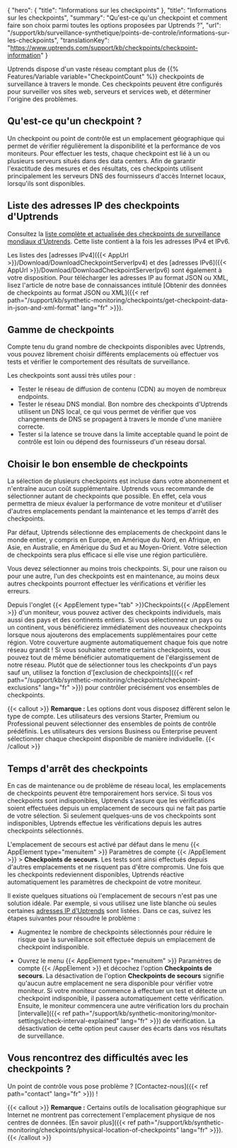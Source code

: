 {
"hero": {
"title": "Informations sur les checkpoints"
},
"title": "Informations sur les checkpoints",
"summary": "Qu'est-ce qu'un checkpoint et comment faire son choix parmi toutes les options proposées par Uptrends ?",
"url": "/support/kb/surveillance-synthetique/points-de-controle/informations-sur-les-checkpoints",
"translationKey": "https://www.uptrends.com/support/kb/checkpoints/checkpoint-information"
}

Uptrends dispose d'un vaste réseau comptant plus de {{% Features/Variable variable="CheckpointCount" %}} checkpoints de surveillance à travers le monde. Ces checkpoints peuvent être configurés pour surveiller vos sites web, serveurs et services web, et déterminer l'origine des problèmes.

## Qu'est-ce qu'un checkpoint ?

Un checkpoint ou point de contrôle est un emplacement géographique qui permet de vérifier régulièrement la disponibilité et la performance de vos moniteurs. Pour effectuer les tests, chaque checkpoint est lié à un ou plusieurs serveurs situés dans des data centers. Afin de garantir l'exactitude des mesures et des résultats, ces checkpoints utilisent principalement les serveurs DNS des fournisseurs d'accès Internet locaux, lorsqu'ils sont disponibles.

## Liste des adresses IP des checkpoints d'Uptrends

Consultez la [liste complète et actualisée des checkpoints de surveillance mondiaux d'Uptrends](/checkpoints). Cette liste contient à la fois les adresses IPv4 et IPv6.

Les listes des [adresses IPv4]({{< AppUrl >}}/Download/DownloadCheckpointServerIpv4) et des [adresses IPv6]({{< AppUrl >}}/Download/DownloadCheckpointServerIpv6) sont également à votre disposition. Pour télécharger les adresses IP au format JSON ou XML, lisez l'article de notre base de connaissances intitulé [Obtenir des données de checkpoints au format JSON ou XML]({{< ref path="/support/kb/synthetic-monitoring/checkpoints/get-checkpoint-data-in-json-and-xml-format" lang="fr" >}}).

## Gamme de checkpoints

Compte tenu du grand nombre de checkpoints disponibles avec Uptrends, vous pouvez librement choisir différents emplacements où effectuer vos tests et vérifier le comportement des résultats de surveillance.

Les checkpoints sont aussi très utiles pour :

- Tester le réseau de diffusion de contenu (CDN) au moyen de nombreux endpoints.
- Tester le réseau DNS mondial. Bon nombre des checkpoints d'Uptrends utilisent un DNS local, ce qui vous permet de vérifier que vos changements de DNS se propagent à travers le monde d'une manière correcte.
- Tester si la latence se trouve dans la limite acceptable quand le point de contrôle est loin ou dépend des fournisseurs d'un réseau dorsal.

## Choisir le bon ensemble de checkpoints

La sélection de plusieurs checkpoints est incluse dans votre abonnement et n'entraîne aucun coût supplémentaire. Uptrends vous recommande de sélectionner autant de checkpoints que possible. En effet, cela vous permettra de mieux évaluer la performance de votre moniteur et d'utiliser d'autres emplacements pendant la maintenance et les temps d'arrêt des checkpoints.

Par défaut, Uptrends sélectionne des emplacements de checkpoint dans le monde entier, y compris en Europe, en Amérique du Nord, en Afrique, en Asie, en Australie, en Amérique du Sud et au Moyen-Orient. Votre sélection de checkpoints sera plus efficace si elle vise une région particulière.

Vous devez sélectionner au moins trois checkpoints. Si, pour une raison ou pour une autre, l'un des checkpoints est en maintenance, au moins deux autres checkpoints pourront effectuer les vérifications et vérifier les erreurs.

Depuis l'onglet {{< AppElement type="tab" >}}Checkpoints{{< /AppElement >}} d'un moniteur, vous pouvez activer des checkpoints individuels, mais aussi des pays et des continents entiers. Si vous sélectionnez un pays ou un continent, vous bénéficierez immédiatement des nouveaux checkpoints lorsque nous ajouterons des emplacements supplémentaires pour cette région. Votre couverture augmente automatiquement chaque fois que notre réseau grandit ! Si vous souhaitez omettre certains checkpoints, vous pouvez tout de même bénéficier automatiquement de l'élargissement de notre réseau. Plutôt que de sélectionner tous les checkpoints d'un pays sauf un, utilisez la fonction d'[exclusion de checkpoints]({{< ref path="/support/kb/synthetic-monitoring/checkpoints/checkpoint-exclusions" lang="fr" >}}) pour contrôler précisément vos ensembles de checkpoints.

{{< callout >}}
**Remarque :** Les options dont vous disposez diffèrent selon le type de compte. Les utilisateurs des versions Starter, Premium ou Professional peuvent sélectionner des ensembles de points de contrôle prédéfinis. Les utilisateurs des versions Business ou Enterprise peuvent sélectionner chaque checkpoint disponible de manière individuelle.
{{< /callout >}}

## Temps d'arrêt des checkpoints

En cas de maintenance ou de problème de réseau local, les emplacements de checkpoints peuvent être temporairement hors service. Si tous vos checkpoints sont indisponibles, Uptrends s'assure que les vérifications soient effectuées depuis un emplacement de secours qui ne fait pas partie de votre sélection. Si seulement quelques-uns de vos checkpoints sont indisponibles, Uptrends effectue les vérifications depuis les autres checkpoints sélectionnés.

L'emplacement de secours est activé par défaut dans le menu {{< AppElement type="menuitem" >}} Paramètres de compte {{< /AppElement >}} > **Checkpoints de secours**. Les tests sont ainsi effectués depuis d'autres emplacements et ne risquent pas d'être compromis. Une fois que les checkpoints redeviennent disponibles, Uptrends réactive automatiquement les paramètres de checkpoint de votre moniteur.

Il existe quelques situations où l'emplacement de secours n'est pas une solution idéale. Par exemple, si vous utilisez une liste blanche où seules certaines [adresses IP d'Uptrends](/checkpoints) sont listées. Dans ce cas, suivez les étapes suivantes pour résoudre le problème :

- Augmentez le nombre de checkpoints sélectionnés pour réduire le risque que la surveillance soit effectuée depuis un emplacement de checkpoint indisponible.

- Ouvrez le menu {{< AppElement type="menuitem" >}} Paramètres de compte {{< /AppElement >}} et décochez l'option **Checkpoints de secours**. La désactivation de l'option **Checkpoints de secours** signifie qu'aucun autre emplacement ne sera disponible pour vérifier votre moniteur. Si votre moniteur commence à effectuer un test et détecte un checkpoint indisponible, il passera automatiquement cette vérification. Ensuite, le moniteur commencera une autre vérification lors du prochain [intervalle]({{< ref path="/support/kb/synthetic-monitoring/monitor-settings/check-interval-explained" lang="fr" >}}) de vérification. La désactivation de cette option peut causer des écarts dans vos résultats de surveillance.

## Vous rencontrez des difficultés avec les checkpoints ?

Un point de contrôle vous pose problème ? [Contactez-nous]({{< ref path="contact" lang="fr" >}}) !

{{< callout >}}
**Remarque :** Certains outils de localisation géographique sur Internet ne montrent pas correctement l'emplacement physique de nos centres de données. [En savoir plus]({{< ref path="/support/kb/synthetic-monitoring/checkpoints/physical-location-of-checkpoints" lang="fr" >}}).
{{< /callout >}}
